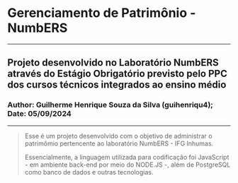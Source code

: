 # Gerenciamento de Patrimônio - NumbERS

---

## Projeto desenvolvido no Laboratório NumbERS através do Estágio Obrigatório previsto pelo PPC dos cursos técnicos integrados ao ensino médio

### Author: Guilherme Henrique Souza da Silva (guihenriqu4); Date: 05/09/2024

---

> Esse é um projeto desenvolvido com o objetivo de administrar o patrimômio pertencente ao laboratório NumbERS - IFG Inhumas.
> 
> Essencialmente, a linguagem utilizada para codificação foi JavaScript - em ambiente back-end por meio do NODE.JS -, além de PostgreSQL como banco de dados e outras tecnologias.